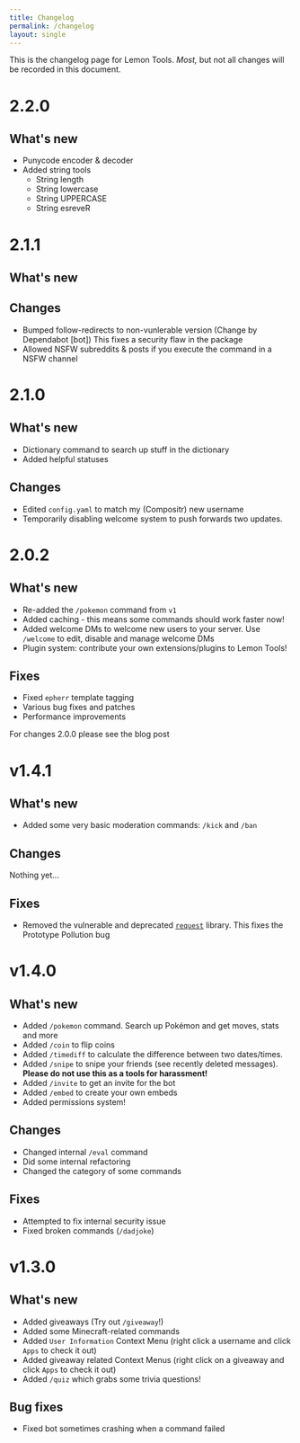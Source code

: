 ```yaml
---
title: Changelog
permalink: /changelog
layout: single
---
```


This is the changelog page for Lemon Tools. _Most,_ but not all changes will be recorded in this document.

# 2.2.0

## What's new

- Punycode encoder & decoder
- Added string tools
  - String length
  - String lowercase
  - String UPPERCASE
  - String esreveR

# 2.1.1

## What's new

## Changes

- Bumped follow-redirects to non-vunlerable version (Change by Dependabot [bot]) This fixes a security flaw in the package
- Allowed NSFW subreddits & posts if you execute the command in a NSFW channel 

# 2.1.0

## What's new

- Dictionary command to search up stuff in the dictionary
- Added helpful statuses

## Changes

- Edited `config.yaml` to match my (Compositr) new username
- Temporarily disabling welcome system to push forwards two updates.

# 2.0.2

## What's new

- Re-added the `/pokemon` command from `v1`
- Added caching - this means some commands should work faster now!
- Added welcome DMs to welcome new users to your server. Use `/welcome` to edit, disable and manage welcome DMs
- Plugin system: contribute your own extensions/plugins to Lemon Tools!

## Fixes

- Fixed `epherr` template tagging
- Various bug fixes and patches
- Performance improvements

For changes 2.0.0 please see the blog post

# v1.4.1

## What's new

- Added some very basic moderation commands: `/kick` and `/ban`

## Changes

Nothing yet...

## Fixes

- Removed the vulnerable and deprecated [`request`](https://www.npmjs.com/package/request) library. This fixes the Prototype Pollution bug

# v1.4.0

## What's new

- Added `/pokemon` command. Search up Pokémon and get moves, stats and more
- Added `/coin` to flip coins
- Added `/timediff` to calculate the difference between two dates/times.
- Added `/snipe` to snipe your friends (see recently deleted messages). **Please do not use this as a tools for harassment!**
- Added `/invite` to get an invite for the bot
- Added `/embed` to create your own embeds
- Added permissions system!

## Changes

- Changed internal `/eval` command
- Did some internal refactoring
- Changed the category of some commands

## Fixes

- Attempted to fix internal security issue
- Fixed broken commands (`/dadjoke`)

# v1.3.0

## What's new

- Added giveaways (Try out `/giveaway`!)
- Added some Minecraft-related commands
- Added `User Information` Context Menu (right click a username and click `Apps` to check it out)
- Added giveaway related Context Menus (right click on a giveaway and click `Apps` to check it out)
- Added `/quiz` which grabs some trivia questions!

## Bug fixes

- Fixed bot sometimes crashing when a command failed

